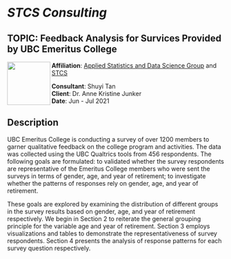 # _STCS Consulting_ 

## TOPIC: Feedback Analysis for Survices Provided by UBC Emeritus College
<img src="https://github.com/yelselmiao/Linguistic_Consulting/blob/master/Figures/BUVIBqkI_400x400.png" width="100" height="100" align="left">

**Affiliation**: [Applied Statistics and Data Science Group](https://asda.stat.ubc.ca) and [STCS](https://www.stat.ubc.ca/~stcs/) 

**Consultant**: Shuyi Tan  
**Client**: Dr. Anne Kristine Junker  
**Date**: Jun - Jul 2021  

## Description
UBC Emeritus College is conducting a survey of over 1200 members to garner qualitative feedback on the college program and activities. The data was collected using the UBC Qualtrics tools from 456 respondents. The following goals are formulated: to validated whether the survey respondents are representative of the Emeritus College members who were sent the surveys in terms of gender, age, and year of retirement; to investigate whether the patterns of responses rely on gender, age, and year of retirement.  

These goals are explored by examining the distribution of different groups in the survey results based on gender, age, and year of retirement respectively. We begin in Section 2 to reiterate the general grouping principle for the variable age and year of retirement. Section 3 employs visualizations and tables to demonstrate the representativeness of survey respondents. Section 4 presents the analysis of response patterns for each survey question respectively. 
